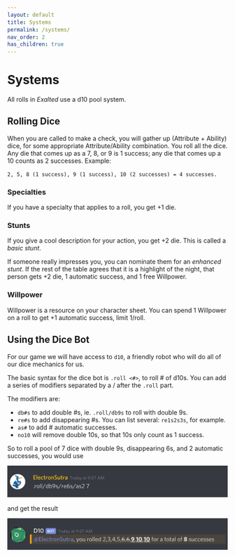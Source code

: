```yaml
---
layout: default
title: Systems
permalink: /systems/
nav_order: 2
has_children: true
---
```


# Systems

All rolls in _Exalted_ use a d10 pool system.

## Rolling Dice

When you are called to make a check, you will gather up (Attribute + Ability)
dice, for some appropriate Attribute/Ability combination. You roll all the dice.
Any die that comes up as a 7, 8, or 9 is 1 success; any die that comes up a 10
counts as 2 successes. Example:

    2, 5, 8 (1 success), 9 (1 success), 10 (2 successes) = 4 successes.

### Specialties

If you have a specialty that applies to a roll, you get +1 die.

### Stunts

If you give a cool description for your action, you get +2 die. This is called
a _basic stunt_.

If someone really impresses you, you can nominate them for an _enhanced stunt_.
If the rest of the table agrees that it is a highlight of the night, that person
gets +2 die, 1 automatic success, and 1 free Willpower.

### Willpower

Willpower is a resource on your character sheet. You can spend 1 Willpower on a
roll to get +1 automatic success, limit 1/roll.

## Using the Dice Bot

For our game we will have access to `d10`, a friendly robot who will do all of
our dice mechanics for us.

The basic syntax for the dice bot is `.roll <#>`, to roll # of d10s. You can add
a series of modifiers separated by a / after the `.roll` part.

The modifiers are:

- `db#s` to add double #s, ie. `.roll/db9s` to roll with double 9s.
- `re#s` to add disappearing #s. You can list several: `re1s2s3s`, for example.
- `as#` to add # automatic successes.
- `no10` will remove double 10s, so that 10s only count as 1 success.

So to roll a pool of 7 dice with double 9s, disappearing 6s, and 2 automatic
successes, you would use

![make a roll](./../../assets/roll.png)

and get the result

![roll result](./../../assets/result.png)

